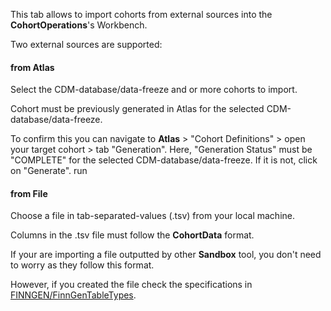
This tab allows to import cohorts from external sources into the **CohortOperations**'s Workbench. 

Two external sources are supported: 


#### from Atlas
Select the CDM-database/data-freeze and or more cohorts to import. 

Cohort must be previously generated in Atlas for the selected CDM-database/data-freeze. 

To confirm this you can navigate to **Atlas** > "Cohort Definitions" > open your target cohort > tab "Generation". Here, "Generation Status" must be "COMPLETE" for the selected CDM-database/data-freeze. If it is not, click on "Generate". 
run


#### from File
Choose a file in tab-separated-values (.tsv) from your local machine.

Columns in the .tsv file must follow the **CohortData** format. 

If your are importing a file outputted by other **Sandbox** tool, you don't need to worry as they follow this format. 

However, if you created the file check the specifications in [FINNGEN/FinnGenTableTypes](https://github.com/FINNGEN/FinnGenTableTypes). 


